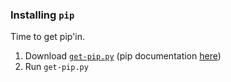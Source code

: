 ### Installing `pip`

Time to get pip'in.

1. Download [`get-pip.py`][pip-download] (pip documentation [here][pip])
2. Run `get-pip.py`

[pip-download]: https://raw.github.com/pypa/pip/master/contrib/get-pip.py
[pip]: http://pip.readthedocs.org/en/latest/installing.html